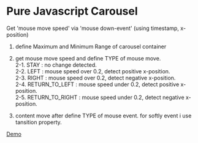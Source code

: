 # Pure Javascript Carousel

Get 'mouse move speed' via 'mouse down-event' (using timestamp, x-position)

1. define Maximum and Minimum Range of carousel container
2. get mouse move speed and define TYPE of mouse move.  
   2-1. STAY : no change detected.  
   2-2. LEFT : mouse speed over 0.2, detect positive x-position.  
   2-3. RIGHT : mouse speed over 0.2, detect negative x-position.  
   2-4. RETURN_TO_LEFT : mouse speed under 0.2, detect positive x-position.  
   2-5. RETURN_TO_RIGHT : mouse speed under 0.2, detect negative x-position.

3. content move after define TYPE of mouse event. for softly event i use tansition property.

[Demo](https://codepen.io/pen/?template=mopPPy)
